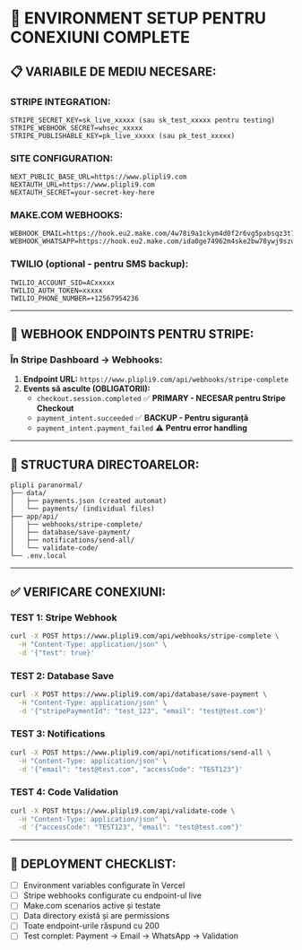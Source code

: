 # 🔧 ENVIRONMENT SETUP PENTRU CONEXIUNI COMPLETE

## 📋 VARIABILE DE MEDIU NECESARE:

### **STRIPE INTEGRATION:**
```
STRIPE_SECRET_KEY=sk_live_xxxxx (sau sk_test_xxxxx pentru testing)
STRIPE_WEBHOOK_SECRET=whsec_xxxxx
STRIPE_PUBLISHABLE_KEY=pk_live_xxxxx (sau pk_test_xxxxx)
```

### **SITE CONFIGURATION:**
```
NEXT_PUBLIC_BASE_URL=https://www.plipli9.com
NEXTAUTH_URL=https://www.plipli9.com
NEXTAUTH_SECRET=your-secret-key-here
```

### **MAKE.COM WEBHOOKS:**
```
WEBHOOK_EMAIL=https://hook.eu2.make.com/4w78i9a1ckym4d0f2r6vg5pxbsqz3t7n
WEBHOOK_WHATSAPP=https://hook.eu2.make.com/ida0ge74962m4ske2bw78ywj9szu54ie
```

### **TWILIO (optional - pentru SMS backup):**
```
TWILIO_ACCOUNT_SID=ACxxxxx
TWILIO_AUTH_TOKEN=xxxxx
TWILIO_PHONE_NUMBER=+12567954236
```

---

## 🔗 WEBHOOK ENDPOINTS PENTRU STRIPE:

### **În Stripe Dashboard → Webhooks:**
1. **Endpoint URL:** `https://www.plipli9.com/api/webhooks/stripe-complete`
2. **Events să asculte (OBLIGATORII):**
   - `checkout.session.completed` ✅ **PRIMARY - NECESAR pentru Stripe Checkout**
   - `payment_intent.succeeded` ✅ **BACKUP - Pentru siguranță**
   - `payment_intent.payment_failed` ⚠️ **Pentru error handling**

---

## 📂 STRUCTURA DIRECTOARELOR:

```
plipli paranormal/
├── data/
│   ├── payments.json (created automat)
│   └── payments/ (individual files)
├── app/api/
│   ├── webhooks/stripe-complete/
│   ├── database/save-payment/
│   ├── notifications/send-all/
│   └── validate-code/
└── .env.local
```

---

## ✅ VERIFICARE CONEXIUNI:

### **TEST 1: Stripe Webhook**
```bash
curl -X POST https://www.plipli9.com/api/webhooks/stripe-complete \
  -H "Content-Type: application/json" \
  -d '{"test": true}'
```

### **TEST 2: Database Save**
```bash
curl -X POST https://www.plipli9.com/api/database/save-payment \
  -H "Content-Type: application/json" \
  -d '{"stripePaymentId": "test_123", "email": "test@test.com"}'
```

### **TEST 3: Notifications**
```bash
curl -X POST https://www.plipli9.com/api/notifications/send-all \
  -H "Content-Type: application/json" \
  -d '{"email": "test@test.com", "accessCode": "TEST123"}'
```

### **TEST 4: Code Validation**
```bash
curl -X POST https://www.plipli9.com/api/validate-code \
  -H "Content-Type: application/json" \
  -d '{"accessCode": "TEST123", "email": "test@test.com"}'
```

---

## 🚀 DEPLOYMENT CHECKLIST:

- [ ] Environment variables configurate în Vercel
- [ ] Stripe webhooks configurate cu endpoint-ul live
- [ ] Make.com scenarios active și testate
- [ ] Data directory există și are permissions
- [ ] Toate endpoint-urile răspund cu 200
- [ ] Test complet: Payment → Email → WhatsApp → Validation 